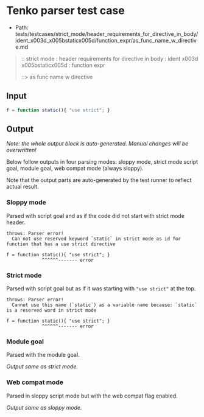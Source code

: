 # Tenko parser test case

- Path: tests/testcases/strict_mode/header_requirements_for_directive_in_body/ident_x003d_x005bstaticx005d/function_expr/as_func_name_w_directive.md

> :: strict mode : header requirements for directive in body : ident x003d x005bstaticx005d : function expr
>
> ::> as func name w directive

## Input


`````js
f = function static(){ "use strict"; }
`````

## Output

_Note: the whole output block is auto-generated. Manual changes will be overwritten!_

Below follow outputs in four parsing modes: sloppy mode, strict mode script goal, module goal, web compat mode (always sloppy).

Note that the output parts are auto-generated by the test runner to reflect actual result.

### Sloppy mode

Parsed with script goal and as if the code did not start with strict mode header.

`````
throws: Parser error!
  Can not use reserved keyword `static` in strict mode as id for function that has a use strict directive

f = function static(){ "use strict"; }
             ^^^^^^------- error
`````

### Strict mode

Parsed with script goal but as if it was starting with `"use strict"` at the top.

`````
throws: Parser error!
  Cannot use this name (`static`) as a variable name because: `static` is a reserved word in strict mode

f = function static(){ "use strict"; }
             ^^^^^^------- error
`````


### Module goal

Parsed with the module goal.

_Output same as strict mode._

### Web compat mode

Parsed in sloppy script mode but with the web compat flag enabled.

_Output same as sloppy mode._
